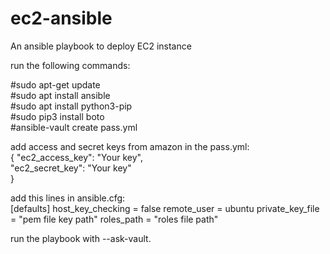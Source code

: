 # ec2-ansible
An ansible playbook to deploy EC2 instance

run the following commands:

#sudo apt-get update  
#sudo apt install ansible   
#sudo apt install python3-pip  
#sudo pip3 install boto  
#ansible-vault create pass.yml  


add access and secret keys from amazon in the pass.yml:  
{
  "ec2_access_key": "Your key",   
  "ec2_secret_key": "Your key"  
}  

add this lines in ansible.cfg:  
[defaults]
host_key_checking = false
remote_user = ubuntu
private_key_file = "pem file key path"
roles_path = "roles file path"  

run the playbook with --ask-vault.   

